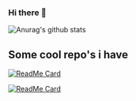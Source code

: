 ### Hi there 👋

<!--

Here are some ideas to get you started:

- 🔭 I’m currently working on ...
- 🌱 I’m currently learning ...
- 👯 I’m looking to collaborate on ...
- 🤔 I’m looking for help with ...
- 💬 Ask me about ...
- 📫 How to reach me: ...
- 😄 Pronouns: ...
- ⚡ Fun fact: ...
-->

![Anurag's github stats](https://github-readme-stats.vercel.app/api?username=fieldraccoon&show_icons=true&count_private=true&theme=react)

## Some cool repo's i have


[![ReadMe Card](https://github-readme-stats.vercel.app/api/pin/?username=fieldraccoon&repo=HostEnumerator)](https://github.com/fieldraccoon/HostEnumerator)

[![ReadMe Card](https://github-readme-stats.vercel.app/api/pin/?username=fieldraccoon&repo=fieldraccoon.github.io)](https://github.com/fieldraccoon/fieldraccoon.github.io)
